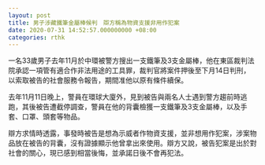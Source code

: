 ```yaml
---
layout: post
title: 男子涉藏鐵筆金屬棒候判　辯方稱為物資支援非用作犯案
date: 2020-07-31 14:52:57.000000000 +08:00
categories: rthk
---
```


一名33歲男子去年11月於中環被警方搜出一支鐵筆及3支金屬棒，他在東區裁判法院承認一項管有適合作非法用途的工具罪，裁判官將案件押後至下月14日判刑，以索取被告的社會服務令報告，期間准他以原有條件續保。

去年11月11日晚上，警員在環球大廈外，見到被告與兩名人士遇到警方趨前時逃跑，其後被告遭截停調查，警員在他的背囊檢獲一支鐵筆及3支金屬棒，以及手套、口罩、頭套等物品。

辯方求情時透露，事發時被告是想為示威者作物資支援，並非想用作犯案，涉案物品放在被告的背囊，沒有證據顯示他曾拿出來使用。辯方又說，被告犯案是出於對社會的關心，現已感到相當後悔，並承諾日後不會再犯法。
